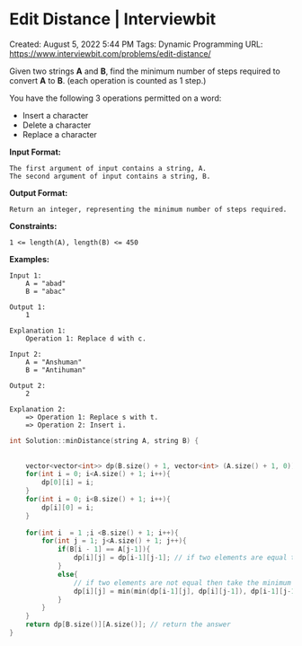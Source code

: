 # Edit Distance | Interviewbit

Created: August 5, 2022 5:44 PM
Tags: Dynamic Programming
URL: https://www.interviewbit.com/problems/edit-distance/

Given two strings **A** and **B**, find the minimum number of steps required to convert **A** to **B**. (each operation is counted as 1 step.)

You have the following 3 operations permitted on a word:

- Insert a character
- Delete a character
- Replace a character

**Input Format:**

```
The first argument of input contains a string, A.
The second argument of input contains a string, B.

```

**Output Format:**

```
Return an integer, representing the minimum number of steps required.

```

**Constraints:**

```
1 <= length(A), length(B) <= 450

```

**Examples:**

```
Input 1:
    A = "abad"
    B = "abac"

Output 1:
    1

Explanation 1:
    Operation 1: Replace d with c.

Input 2:
    A = "Anshuman"
    B = "Antihuman"

Output 2:
    2

Explanation 2:
    => Operation 1: Replace s with t.
    => Operation 2: Insert i.

```

```cpp
int Solution::minDistance(string A, string B) {
    
    
    vector<vector<int>> dp(B.size() + 1, vector<int> (A.size() + 1, 0));
    for(int i = 0; i<A.size() + 1; i++){
        dp[0][i] = i;
    }
    for(int i = 0; i<B.size() + 1; i++){
        dp[i][0] = i;
    }
    
    for(int i  = 1 ;i <B.size() + 1; i++){
        for(int j = 1; j<A.size() + 1; j++){
            if(B[i - 1] == A[j-1]){
                dp[i][j] = dp[i-1][j-1]; // if two elements are equal then take the previous digonal value
            }
            else{
                // if two elements are not equal then take the minimum value from left up and diagonal and add 1 to it.
                dp[i][j] = min(min(dp[i-1][j], dp[i][j-1]), dp[i-1][j-1]) +1;
            }
        }
    }
    return dp[B.size()][A.size()]; // return the answer
}
```